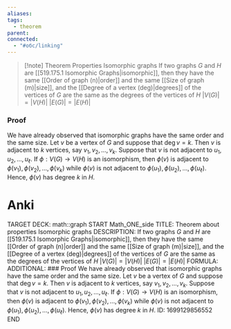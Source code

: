 ```yaml
---
aliases: 
tags:
  - theorem
parent: 
connected:
  - "#обс/linking"
---
```


> [!note] Theorem Properties Isomorphic graphs
If two graphs $G$ and $H$ are [[519.175.1 Isomorphic Graphs|isomorphic]], then they have the same [[Order of graph (n)|order]] and the same [[Size of graph (m)|size]], and the [[Degree of a vertex (deg)|degrees]] of the vertices of $G$ are the same as the degrees of the vertices of $H$
$|V (G)| = |V (H)|$
$|E(G)| = |E(H)|$

### Proof
We have already observed that isomorphic graphs have the same order and the same size. Let $v$ be a vertex of $G$ and suppose that $\deg v=k.$ Then $v$ is adjacent to $k$ vertices, say $v_1,v_2,\ldots,v_k.$ Suppose that $v$ is not adjacent to $u_1,u_2,\ldots,u_\ell.$ If $\phi:V(G)\to V(H)$ is an isomorphism, then $\phi(v)$ is adjacent to $\phi(v_1),\phi(v_2),\ldots,\phi(v_k)$ while $\phi(v)$ is not adjacent to $\phi(u_1),\phi(u_2),\ldots,\phi(u_\ell).$ Hence, $\phi(v)$ has degree $k$ in $H.$

# Anki
TARGET DECK: math::graph
START
Math_ONE_side
TITLE: Theorem about properties Isomorphic graphs
DESCRIPTION: If two graphs $G$ and $H$ are [[519.175.1 Isomorphic Graphs|isomorphic]], then they have the same [[Order of graph (n)|order]] and the same [[Size of graph (m)|size]], and the [[Degree of a vertex (deg)|degrees]] of the vertices of $G$ are the same as the degrees of the vertices of $H$
$|V (G)| = |V (H)|$
$|E(G)| = |E(H)|$
FORMULA: 
ADDITIONAL: ### Proof
We have already observed that isomorphic graphs have the same order and the same size. Let $v$ be a vertex of $G$ and suppose that $\deg v=k.$ Then $v$ is adjacent to $k$ vertices, say $v_1,v_2,\ldots,v_k.$ Suppose that $v$ is not adjacent to $u_1,u_2,\ldots,u_\ell.$ If $\phi:V(G)\to V(H)$ is an isomorphism, then $\phi(v)$ is adjacent to $\phi(v_1),\phi(v_2),\ldots,\phi(v_k)$ while $\phi(v)$ is not adjacent to $\phi(u_1),\phi(u_2),\ldots,\phi(u_\ell).$ Hence, $\phi(v)$ has degree $k$ in $H.$
ID: 1699129856552
END












